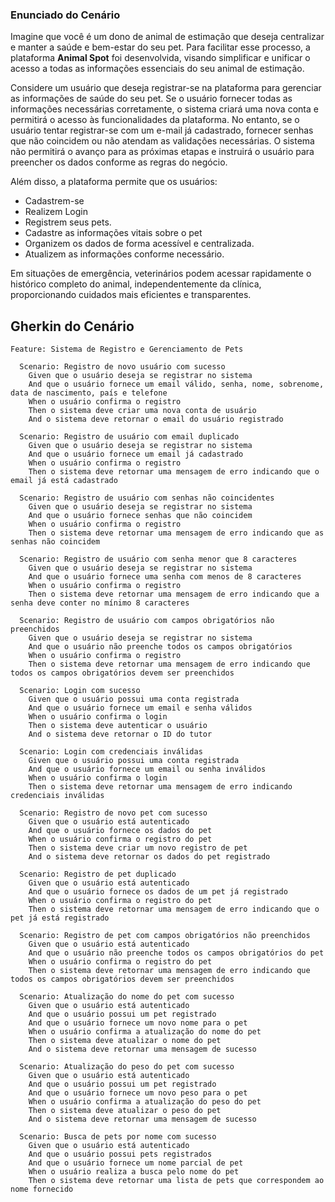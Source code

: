 ### Enunciado do Cenário

Imagine que você é um dono de animal de estimação que deseja centralizar e manter a saúde e bem-estar do seu pet. Para facilitar esse processo, a plataforma **Animal Spot** foi desenvolvida, visando simplificar e unificar o acesso a todas as informações essenciais do seu animal de estimação.

Considere um usuário que deseja registrar-se na plataforma para gerenciar as informações de saúde do seu pet. Se o usuário fornecer todas as informações necessárias corretamente, o sistema criará uma nova conta e permitirá o acesso às funcionalidades da plataforma. No entanto, se o usuário tentar registrar-se com um e-mail já cadastrado, fornecer senhas que não coincidem ou não atendam as validações necessárias. O sistema não permitirá o avanço para as próximas etapas e instruirá o usuário para preencher os dados conforme as regras do negócio.

Além disso, a plataforma permite que os usuários:

- Cadastrem-se
- Realizem Login
- Registrem seus pets.
- Cadastre as informações vitais sobre o pet
- Organizem os dados de forma acessível e centralizada.
- Atualizem as informações conforme necessário.

Em situações de emergência, veterinários podem acessar rapidamente o histórico completo do animal, independentemente da clínica, proporcionando cuidados mais eficientes e transparentes.

## Gherkin do Cenário

```gherkin
Feature: Sistema de Registro e Gerenciamento de Pets

  Scenario: Registro de novo usuário com sucesso
    Given que o usuário deseja se registrar no sistema
    And que o usuário fornece um email válido, senha, nome, sobrenome, data de nascimento, país e telefone
    When o usuário confirma o registro
    Then o sistema deve criar uma nova conta de usuário
    And o sistema deve retornar o email do usuário registrado

  Scenario: Registro de usuário com email duplicado
    Given que o usuário deseja se registrar no sistema
    And que o usuário fornece um email já cadastrado
    When o usuário confirma o registro
    Then o sistema deve retornar uma mensagem de erro indicando que o email já está cadastrado

  Scenario: Registro de usuário com senhas não coincidentes
    Given que o usuário deseja se registrar no sistema
    And que o usuário fornece senhas que não coincidem
    When o usuário confirma o registro
    Then o sistema deve retornar uma mensagem de erro indicando que as senhas não coincidem

  Scenario: Registro de usuário com senha menor que 8 caracteres
    Given que o usuário deseja se registrar no sistema
    And que o usuário fornece uma senha com menos de 8 caracteres
    When o usuário confirma o registro
    Then o sistema deve retornar uma mensagem de erro indicando que a senha deve conter no mínimo 8 caracteres

  Scenario: Registro de usuário com campos obrigatórios não preenchidos
    Given que o usuário deseja se registrar no sistema
    And que o usuário não preenche todos os campos obrigatórios
    When o usuário confirma o registro
    Then o sistema deve retornar uma mensagem de erro indicando que todos os campos obrigatórios devem ser preenchidos

  Scenario: Login com sucesso
    Given que o usuário possui uma conta registrada
    And que o usuário fornece um email e senha válidos
    When o usuário confirma o login
    Then o sistema deve autenticar o usuário
    And o sistema deve retornar o ID do tutor

  Scenario: Login com credenciais inválidas
    Given que o usuário possui uma conta registrada
    And que o usuário fornece um email ou senha inválidos
    When o usuário confirma o login
    Then o sistema deve retornar uma mensagem de erro indicando credenciais inválidas

  Scenario: Registro de novo pet com sucesso
    Given que o usuário está autenticado
    And que o usuário fornece os dados do pet
    When o usuário confirma o registro do pet
    Then o sistema deve criar um novo registro de pet
    And o sistema deve retornar os dados do pet registrado

  Scenario: Registro de pet duplicado
    Given que o usuário está autenticado
    And que o usuário fornece os dados de um pet já registrado
    When o usuário confirma o registro do pet
    Then o sistema deve retornar uma mensagem de erro indicando que o pet já está registrado

  Scenario: Registro de pet com campos obrigatórios não preenchidos
    Given que o usuário está autenticado
    And que o usuário não preenche todos os campos obrigatórios do pet
    When o usuário confirma o registro do pet
    Then o sistema deve retornar uma mensagem de erro indicando que todos os campos obrigatórios devem ser preenchidos

  Scenario: Atualização do nome do pet com sucesso
    Given que o usuário está autenticado
    And que o usuário possui um pet registrado
    And que o usuário fornece um novo nome para o pet
    When o usuário confirma a atualização do nome do pet
    Then o sistema deve atualizar o nome do pet
    And o sistema deve retornar uma mensagem de sucesso

  Scenario: Atualização do peso do pet com sucesso
    Given que o usuário está autenticado
    And que o usuário possui um pet registrado
    And que o usuário fornece um novo peso para o pet
    When o usuário confirma a atualização do peso do pet
    Then o sistema deve atualizar o peso do pet
    And o sistema deve retornar uma mensagem de sucesso

  Scenario: Busca de pets por nome com sucesso
    Given que o usuário está autenticado
    And que o usuário possui pets registrados
    And que o usuário fornece um nome parcial de pet
    When o usuário realiza a busca pelo nome do pet
    Then o sistema deve retornar uma lista de pets que correspondem ao nome fornecido
